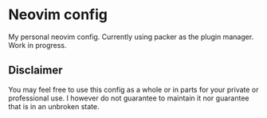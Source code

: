 # Neovim config
My personal neovim config. Currently using packer as the plugin manager.
Work in progress.

## Disclaimer
You may feel free to use this config as a whole or in parts for your private or professional use.
I however do not guarantee to maintain it nor guarantee that is in an unbroken state.
